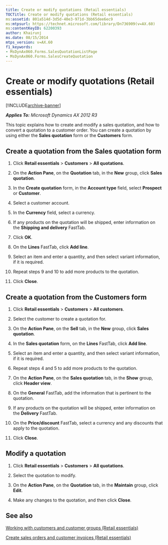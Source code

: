 ```yaml
---
title: Create or modify quotations (Retail essentials)
TOCTitle: Create or modify quotations (Retail essentials)
ms:assetid: 801a514d-3d5d-40e3-971d-3bb65dee6ec9
ms:mtpsurl: https://technet.microsoft.com/library/Dn736909(v=AX.60)
ms:contentKeyID: 62200393
author: Khairunj
ms.date: 08/15/2014
mtps_version: v=AX.60
f1_keywords:
- MsDynAx060.Forms.SalesQuotationListPage
- MsDynAx060.Forms.SalesCreateQuotation
---
```


# Create or modify quotations (Retail essentials) 


[!INCLUDE[archive-banner](includes/archive-banner.md)]


_**Applies To:** Microsoft Dynamics AX 2012 R3_

This topic explains how to create and modify a sales quotation, and how to convert a quotation to a customer order. You can create a quotation by using either the **Sales quotation** form or the **Customers** form.

## Create a quotation from the Sales quotation form

1.  Click **Retail essentials** \> **Customers** \> **All quotations**.

2.  On the **Action Pane**, on the **Quotation** tab, in the **New** group, click **Sales quotation**.

3.  In the **Create quotation** form, in the **Account type** field, select **Prospect** or **Customer**.

4.  Select a customer account.

5.  In the **Currency** field, select a currency.

6.  If any products on the quotation will be shipped, enter information on the **Shipping and delivery** FastTab.

7.  Click **OK**.

8.  On the **Lines** FastTab, click **Add line**.

9.  Select an item and enter a quantity, and then select variant information, if it is required.

10. Repeat steps 9 and 10 to add more products to the quotation.

11. Click **Close**.

## Create a quotation from the Customers form

1.  Click **Retail essentials** \> **Customers** \> **All customers**.

2.  Select the customer to create a quotation for.

3.  On the **Action Pane**, on the **Sell** tab, in the **New** group, click **Sales quotation**.

4.  In the **Sales quotation** form, on the **Lines** FastTab, click **Add line**.

5.  Select an item and enter a quantity, and then select variant information, if it is required.

6.  Repeat steps 4 and 5 to add more products to the quotation.

7.  On the **Action Pane**, on the **Sales quotation** tab, in the **Show** group, click **Header view**.

8.  On the **General** FastTab, add the information that is pertinent to the quotation.

9.  If any products on the quotation will be shipped, enter information on the **Delivery** FastTab.

10. On the **Price/discount** FastTab, select a currency and any discounts that apply to the quotation.

11. Click **Close**.

## Modify a quotation

1.  Click **Retail essentials** \> **Customers** \> **All quotations**.

2.  Select the quotation to modify.

3.  On the **Action Pane**, on the **Quotation** tab, in the **Maintain** group, click **Edit**.

4.  Make any changes to the quotation, and then click **Close**.

## See also

[Working with customers and customer groups (Retail essentials)](working-with-customers-and-customer-groups-retail-essentials.md)

[Create sales orders and customer invoices (Retail essentials)](create-sales-orders-and-customer-invoices-retail-essentials.md)

  


